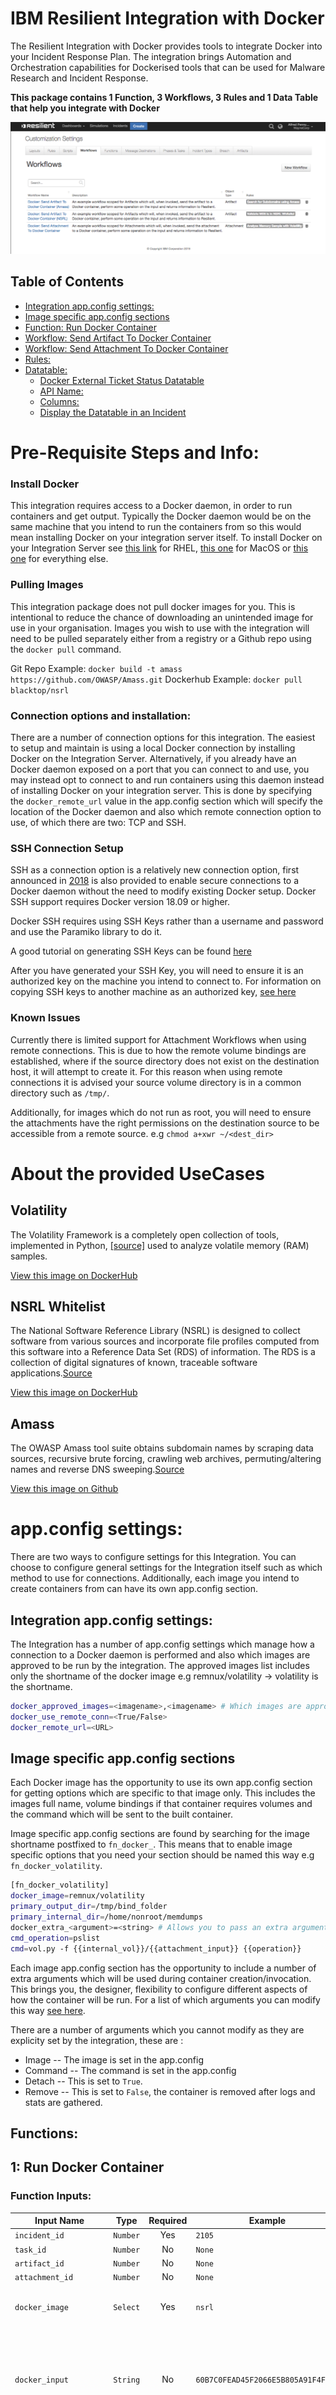 # IBM Resilient Integration with Docker

The Resilient Integration with Docker provides tools to integrate Docker into your Incident Response Plan. The integration brings Automation and Orchestration capabilities for Dockerised tools that can be used for Malware Research and Incident Response.

**This package contains 1 Function, 3 Workflows, 3 Rules and 1 Data Table that help you integrate with Docker**

 ![screenshot](./screenshots/1.png)
## Table of Contents
- [Integration app.config settings:](#integration-appconfig-settings)
- [Image specific app.config sections](#image-specific-appconfig-sections)
- [Function: Run Docker Container](#1-run-docker-container)
- [Workflow: Send Artifact To Docker Container](#1-send-artifact-to-docker-container)
- [Workflow: Send Attachment To Docker Container](#2-send-attachment-to-docker-container)
- [Rules:](#rules)
- [Datatable:](#datatable)
    - [Docker External Ticket Status Datatable](#docker-external-ticket-status-datatable)
    - [API Name:](#api-name)
    - [Columns:](#columns)
    - [Display the Datatable in an Incident](#display-the-datatable-in-an-incident)

# Pre-Requisite Steps and Info: 

### Install Docker 
This integration requires access to a Docker daemon, in order to run containers and get output. Typically the Docker daemon would be on the same machine that you intend to run the containers from so this would mean installing Docker on your integration server itself.
To install Docker on your Integration Server see [this link](https://docs.docker.com/install/linux/docker-ee/rhel/) for RHEL, [this one](https://docs.docker.com/docker-for-mac/install/) for MacOS or [this one](https://docs.docker.com/install/) for everything else. 


### Pulling Images
This integration package does not pull docker images for you. This is intentional to reduce the chance of downloading an unintended image for use in your organisation. 
Images you wish to use with the integration will need to be pulled separately either from a registry or a Github repo using the `docker pull` command.

Git Repo Example: `docker build -t amass https://github.com/OWASP/Amass.git` 
Dockerhub Example: `docker pull blacktop/nsrl`  
### Connection options and installation:  
There are a number of connection options for this integration. The easiest to setup and maintain is using a local Docker connection by installing Docker on the Integration Server.
Alternatively, if you already have an Docker daemon exposed on a port that you can connect to and use, you may instead opt to connect to and run containers using this daemon instead of installing Docker on your integration server. 
This is done by specifying the `docker_remote_url` value in the app.config section which will specify the location of the Docker daemon and also which remote connection option to use, of which there are two: TCP and SSH.

### SSH Connection Setup 
SSH as a connection option is a relatively new connection option, first announced in [2018](https://blog.docker.com/2018/09/join-the-beta-for-docker-engine-18-09/) 
 is also provided to enable secure connections to a Docker daemon without the need to modify existing Docker setup.
Docker SSH support requires Docker version 18.09 or higher. 

Docker SSH requires using SSH Keys rather than a username and password and use the Paramiko library to do it.

A good tutorial on generating SSH Keys can be found [here](https://help.github.com/en/articles/generating-a-new-ssh-key-and-adding-it-to-the-ssh-agent) 

After you have generated your SSH Key, you will need to ensure it is an authorized key on the machine you intend to connect to. 
For information on copying SSH keys to another machine as an authorized key, [see here](https://www.ssh.com/ssh/copy-id)

### Known Issues 
Currently there is limited support for Attachment Workflows when using remote connections. 
This is due to how the remote volume bindings are established, where if the source directory does not exist on the destination host, it will attempt to create it.
For this reason when using remote connections it is advised your source volume directory is in a common directory such as `/tmp/`.

Additionally, for images which do not run as root, you will need to ensure the attachments have the right permissions on the destination source to be accessible from a remote source. e.g `chmod a+xwr ~/<dest_dir>`

# About the provided UseCases 

## Volatility 
The Volatility Framework is a completely open collection of tools,
implemented in Python, [[source]](https://github.com/volatilityfoundation/volatility) used to analyze volatile memory (RAM) samples.

[View this image on DockerHub](https://hub.docker.com/r/remnux/volatility)
## NSRL Whitelist

The National Software Reference Library (NSRL) is designed to collect software from various sources and incorporate file profiles computed from this software into a Reference Data Set (RDS) of information.
The RDS is a collection of digital signatures of known, traceable software applications.[Source](https://www.nist.gov/software-quality-group/about-nsrl)

[View this image on DockerHub](https://hub.docker.com/r/blacktop/nsrl)

## Amass 
The OWASP Amass tool suite obtains subdomain names by scraping data sources, recursive brute forcing, crawling web archives, permuting/altering names and reverse DNS sweeping.[Source](https://github.com/OWASP/Amass) 

[View this image on Github](https://github.com/OWASP/Amass)

# app.config settings:
There are two ways to configure settings for this Integration. You can choose to configure general settings for the Integration itself such as which method to use for connections. 
Additionally, each image you intend to create containers from can have its own app.config section.

## Integration app.config settings:
The Integration has a number of app.config settings which manage how a connection to a Docker daemon is performed and also which images are approved to be run by the integration. The approved images list includes only the shortname of the docker image e.g remnux/volatility -> volatility is the shortname.

```bash
docker_approved_images=<imagename>,<imagename> # Which images are approved to be run e.g volatility,nsrl
docker_use_remote_conn=<True/False>
docker_remote_url=<URL>
```

## Image specific app.config sections 
Each Docker image has the opportunity to use its own app.config section for getting options which are specific to that image only. This includes the images full name, volume bindings if that container requires volumes and the command which will be sent to the built container.

Image specific app.config sections are found by searching for the image shortname postfixed to `fn_docker_`. This means that to enable image specific options that you need your section should be named this way e.g `fn_docker_volatility`. 
```bash
[fn_docker_volatility]
docker_image=remnux/volatility
primary_output_dir=/tmp/bind_folder
primary_internal_dir=/home/nonroot/memdumps
docker_extra_<argument>=<string> # Allows you to pass an extra argument used for docker container creation. See documentation
cmd_operation=pslist
cmd=vol.py -f {{internal_vol}}/{{attachment_input}} {{operation}}

```

Each image app.config section has the opportunity to include a number of extra arguments which will be used during container creation/invocation. This brings you, the designer, flexibility to configure different aspects of how the container will be run. For a list of which arguments you can modify this way [see here](). 

There are a number of arguments which you cannot modify as they are explicity set by the integration, these are :

+ Image -- The image is set in the app.config
+ Command -- The command is set in the app.config
+ Detach -- This is set to `True`. 
+ Remove -- This is set to `False`, the container is removed after logs and stats are gathered.

## Functions:

## **1: Run Docker Container**

### Function Inputs:

| Input Name | Type | Required | Example | Info |
| ------------- | :--: | :-------:| ------- | ------- |
| `incident_id` | `Number` | Yes | `2105`  | ------- |
| `task_id` | `Number` | No | `None` | ------- |
| `artifact_id` | `Number` | No | `None` | ------- |
| `attachment_id` | `Number` | No | `None` | ------- |
| `docker_image` | `Select` | Yes | `nsrl` | `Which image will be used by the function` |
| `docker_input` | `String` | No | `60B7C0FEAD45F2066E5B805A91F4F0FC` | `The input being fed to the container, only used for artifact level workflows` |
| `docker_artifact_type` | `String` | No | `Malware MD5 Hash` | `The type of artifact that this integration was ran against. Not used for attachment workflows.` |
| `docker_operation` | `String` | No | `pslist` | `A param value to be fed to a container's run command specifying a particular entrypoint or function for that image. Used for containers which have multiple possible operations you can perform in them such as Volatility` |


### Function Output:

```python
results = {
    'content': {'attachment_name': None,
             'container_exit_status': {'Error': None, 'StatusCode': 0},
             'container_id': '2e3760ce9fe8aaafbf41ce0eac49d0a9bf9b030d8840192ce053ff0b52d04b39',
             'container_stats': {'blkio_stats': {'io_merged_recursive': None,
                                                 'io_queue_recursive': None,
                                                 'io_service_bytes_recursive': None,
                                                 'io_service_time_recursive': None,
                                                 'io_serviced_recursive': None,
                                                 'io_time_recursive': None,
                                                 'io_wait_time_recursive': None,
                                                 'sectors_recursive': None},
                                 'cpu_stats': {'cpu_usage': {'total_usage': 0,
                                                             'usage_in_kernelmode': 0,
                                                             'usage_in_usermode': 0},
                                               'throttling_data': {'periods': 0,
                                                                   'throttled_periods': 0,
                                                                   'throttled_time': 0}},
                                 'id': '2e3760ce9fe8aaafbf41ce0eac49d0a9bf9b030d8840192ce053ff0b52d04b39',
                                 'memory_stats': {},
                                 'name': '/zealous_chaplygin',
                                 'num_procs': 0,
                                 'pids_stats': {},
                                 'precpu_stats': {'cpu_usage': {'total_usage': 0,
                                                                'usage_in_kernelmode': 0,
                                                                'usage_in_usermode': 0},
                                                  'throttling_data': {'periods': 0,
                                                                      'throttled_periods': 0,
                                                                      'throttled_time': 0}},
                                 'preread': '0001-01-01T00:00:00Z',
                                 'read': '0001-01-01T00:00:00Z',
                                 'storage_stats': {}},
             'logs': 'Hash 60B7C0FEAD45F2066E5B805A91F4F0FC found in NSRL '
                     'Database.\n',
             'res_links': {'res_object': 'https://192.168.57.101/#incidents/2097'}},
 'inputs': {'docker_artifact_type': 'Malware MD5 Hash',
            'docker_image': {'id': 1851, 'name': 'nsrl'},
            'docker_input': '60B7C0FEAD45F2066E5B805A91F4F0FC',
            'docker_operation': None,
            'incident_id': 2097},
 'metrics': {'execution_time_ms': 2844,
             'host': 'RyanG-MBP-18.local',
             'package': 'fn-docker',
             'package_version': '1.0.0',
             'timestamp': '2019-03-05 11:40:34',
             'timestamp_epoch': 1551786034614,
             'version': '1.0'},
 'raw': '{"logs": "Hash 60B7C0FEAD45F2066E5B805A91F4F0FC found in NSRL '
        'Database.\\n", "container_exit_status": {"Error": null, "StatusCode": '
        '0}, "container_stats": {"read": "0001-01-01T00:00:00Z", "preread": '
        '"0001-01-01T00:00:00Z", "pids_stats": {}, "blkio_stats": '
        '{"io_service_bytes_recursive": null, "io_serviced_recursive": null, '
        '"io_queue_recursive": null, "io_service_time_recursive": null, '
        '"io_wait_time_recursive": null, "io_merged_recursive": null, '
        '"io_time_recursive": null, "sectors_recursive": null}, "num_procs": '
        '0, "storage_stats": {}, "cpu_stats": {"cpu_usage": {"total_usage": 0, '
        '"usage_in_kernelmode": 0, "usage_in_usermode": 0}, "throttling_data": '
        '{"periods": 0, "throttled_periods": 0, "throttled_time": 0}}, '
        '"precpu_stats": {"cpu_usage": {"total_usage": 0, '
        '"usage_in_kernelmode": 0, "usage_in_usermode": 0}, "throttling_data": '
        '{"periods": 0, "throttled_periods": 0, "throttled_time": 0}}, '
        '"memory_stats": {}, "name": "/zealous_chaplygin", "id": '
        '"2e3760ce9fe8aaafbf41ce0eac49d0a9bf9b030d8840192ce053ff0b52d04b39"}, '
        '"container_id": '
        '"2e3760ce9fe8aaafbf41ce0eac49d0a9bf9b030d8840192ce053ff0b52d04b39", '
        '"res_links": {"res_object": '
        '"https://192.168.57.101/#incidents/2097"}, "attachment_name": null}',
 'reason': None,
 'success': False,
 'version': '1.0'
    }

```

## Workflows

### **1: Send Artifact To Docker Container**

An example workflow scoped for Artifacts which will, when invoked, send the artifact to a Docker container, perform some operation on the input and returns information to Resilient.

There are two provided use cases which each have their own Send Artifact To Docker Container workflow, showing how you can customize your own workflow to target a different image and usecase
### Pre-Process Script:

```python
inputs.docker_input = artifact.value
inputs.incident_id = incident.id 
inputs.docker_artifact_type = artifact.type
```

### Post-Process Script:

```python
note_text_start = u"""<b>Docker Integration</b>
              <br><br>A container was ran using the image <b>{0}</b>""".format(results.inputs["docker_image"]["name"])
              
# If the Attachment attribute of the content payload is set; we are dealing with an attachment
if results.content["attachment_name"] != None:
  note_text_attachment = u"""<br> On an Attachment with name {0} """.format(results.content["attachment_name"])
  note_text_start += note_text_attachment

# Otherwise we are dealing with an artifact
else:
  note_text_artifact = u"""<br> On an Artifact of Type: <b>{0}</b>
                          <br> Artifact Value: <b>{1}</b>""".format(results.inputs["docker_artifact_type"], results.inputs["docker_input"])
  note_text_start += note_text_artifact
              
note_text_end = """<br>Container ID : <b>{0}</b>
              <br>Container exit code : <b>{1}</b>
              <br><br> Container Logs have been saved as an attachment.
              Container Stats, Logs, Function Inputs or Run Time Metrics are also available as part of the result payload""".format(
                results.content["container_id"], results.content["container_exit_status"])

note_text = note_text_start+note_text_end
incident.addNote(helper.createRichText(note_text))

try:
    des = artifact.description.content
except Exception:
  des = None
  
if des is None:
  
  artifact.description = u"""<b>Docker Integration:</b><br> Artifact was scanned by docker image {0}  \n{1}""".format(results.inputs["docker_image"]["name"],results.content["logs"])
  # Uncomment this line to NOT have the Amass subdomain results appended to the descript of the artifact
  #artifact.description = u"""<b>Docker Integration:</b><br> Artifact was scanned by docker image {0}""".format(results.inputs["docker_image"]["name"])
else:
  
  artifact.description = des + u"""<b>Docker Integration:</b><br> Artifact was scanned by docker image {0}  \n{1}""".format(results.inputs["docker_image"]["name"],results.content["logs"])
  
  # Uncomment this line to NOT have the Amass subdomain results appended to the descript of the artifact
  #artifact.description = des + u"""<b>Docker Integration:</b><br> Artifact was scanned by docker image {0}""".format(results.inputs["docker_image"]["name"])
  
  
row = incident.addRow("docker_integration_invocations")
row["docker_timestamp"] = results["metrics"]["timestamp_epoch"] or 0
row["docker_container_id"] = results.content["container_id"]
row["docker_image"] = results.inputs["docker_image"]["name"]

row["docker_artifact_type"] = results.inputs["docker_artifact_type"]
row["docker_artifact_value"] = results.inputs["docker_input"]

```


### **2: Send Attachment To Docker Container**

An example workflow scoped for Attachments which will, when invoked, send the attachment to a Docker container, perform some operation on the input and returns information to Resilient.

### 2: Pre-Process Script:

```python
inputs.incident_id = incident.id 

# If this workflow has the task_id available, gather it incase we need it.
if task:
  inputs.task_id = task.id
# If this workflow has the attachment_id available, gather it incase we need it.
if attachment:
  inputs.attachment_id = attachment.id

# If this workflow has the artifact_id available, gather it incase we need it.
try: 
  if artifact:
    inputs.artifact_id = artifact.id
except:
  pass
```

### 2: Post-Process Script:

```python
note_text_start = u"""<b>Docker Integration</b>
              <br><br>A container was ran using the image <b>{0}</b>""".format(results.inputs["docker_image"]["name"])
              
# If the Attachment attribute of the content payload is set; we are dealing with an attachment
if results.content["attachment_name"] != None:
  note_text_attachment = u"""<br> On an Attachment with name {0} """.format(results.content["attachment_name"])
  note_text_start += note_text_attachment

# Otherwise we are dealing with an artifact
else:
  note_text_artifact = u"""<br> On an Artifact of Type: <b>{0}</b>
                          <br> Artifact Value: <b>{1}</b>""".format(results.inputs["docker_artifact_type"], results.inputs["docker_input"])
  note_text_start += note_text_artifact
              
note_text_end = """<br>Container ID : <b>{0}</b>
              <br>Container exit code : <b>{1}</b>
              <br><br> Container Logs have been saved as an attachment.
              Container Stats, Logs, Function Inputs or Run Time Metrics are also available as part of the result payload""".format(
                results.content["container_id"], results.content["container_exit_status"])

note_text = note_text_start+note_text_end

# If we are dealing with a task level attachment, then add a note to the task not the incident
if task:
  task.addNote(helper.createRichText(note_text))
else:
  incident.addNote(helper.createRichText(note_text))

# Add an entry to the docker_integration_invocations Datatable
row = incident.addRow("docker_integration_invocations")

if "task" in results.content["res_links"]["res_object"]:
  row["docker_links"] = u"""<a href="{}">{}</a>""".format(results.content["res_links"]["res_object"], "Task Link")

row["docker_timestamp"] = results["metrics"]["timestamp_epoch"] or 0
row["docker_container_id"] = results.content["container_id"]
row["docker_image"] = u":".join([results.inputs["docker_image"]["name"], results.inputs["docker_operation"]])
row["docker_attachment_name"] = results.content["attachment_name"]

```

## Rules:
| Rule Name | Object Type | Workflow Triggered | Conditions |
| --------- | :---------: | ------------------ | ---------- |
| Docker: Volatility: Analyze Memory Sample | `Attachment` | `Example: Docker: Send Attachment To Docker Container` | `Attachment Name contains '.vmem'` |
| Docker: NSRL: Validate MD5 from Whitelist | `Artifact` | `Example: Docker: Send Artifact To Docker Container (NSRL)` | None |
| Docker: Amass: Search for Subdomains | `Artifact` | `Example: Docker: Send Artifact To Docker Container (Amass)` | None |


## Datatable:


### **Docker Integration Invocations**
 ![screenshot](./screenshots/dtdocker.png)

### API Name:
docker_integration_invocations

#### Columns:
| Column Name | API Access Name | Type | Info |
| ----------- | --------------- | ---- | ---- |
| Integration Run Time | `docker_timestamp` | `DateTime Picker` | The time that the function finished. |
| Artifact Type | `docker_artifact_type` | `Text` | The type of artifact that was used as an input. Will be blank if ran at an attachment level. |
| Artifact Value | `docker_artifact_value` | `Text` | The artifact that was sent to the Docker container. Will be blank if ran at an attachment level. |
| Attachment Name | `docker_attachment_name` | `Text` | The name of the attachment that was sent to the Docker container. Will be blank if ran at an artifact level. |
| Docker Container ID | `docker_container_id` | `Text` | The ID of the container that was used.  |
| Docker Image & Operation | `docker_image` | `Text` | The name of the image that was used. In some cases a specified operation will be sent to the container in cases where there are multiple possible entrypoints. |
| Links | `docker_links` | `Text Area: RichText` | Relevant links back to the task, if task based |

### Display a Data Table in an Incident
* In order to **display** the Test Data Table in your Incident, you must **modify your Layout Settings**

1. Go to **Customization Settings** > **Layouts** > **Incident Tabs** > **+ Add Tab**
   
 ![screenshot](./screenshots/dt_1.png)

2. Enter **Tab Text**: `My Test Tab` and click **Add**
 
 ![screenshot](./screenshots/dt_2.png)

3. **Drag** the Data table into the middle and click **Save**
 
 ![screenshot](./screenshots/dt_3.png)

4. Create a new Incident and you will now see the **My Test Tab** with the **Test Data Table**
